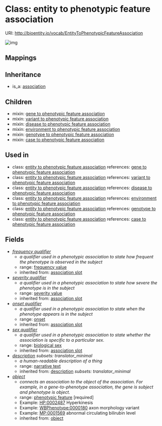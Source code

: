 # Class: entity to phenotypic feature association




URI: http://bioentity.io/vocab/EntityToPhenotypicFeatureAssociation

![img](http://yuml.me/diagram/nofunky/class/\[Association]^-\[EntityToPhenotypicFeatureAssociation|description:narrative_text%20%3F],%20\[EntityToPhenotypicFeatureAssociation]-%20object>\[PhenotypicFeature],%20)
## Mappings

## Inheritance

 *  is_a: [association](Association.md)
## Children

 *  mixin: [gene to phenotypic feature association](GeneToPhenotypicFeatureAssociation.md)
 *  mixin: [variant to phenotypic feature association](VariantToPhenotypicFeatureAssociation.md)
 *  mixin: [disease to phenotypic feature association](DiseaseToPhenotypicFeatureAssociation.md)
 *  mixin: [environment to phenotypic feature association](EnvironmentToPhenotypicFeatureAssociation.md)
 *  mixin: [genotype to phenotypic feature association](GenotypeToPhenotypicFeatureAssociation.md)
 *  mixin: [case to phenotypic feature association](CaseToPhenotypicFeatureAssociation.md)
## Used in

 *  class: [entity to phenotypic feature association](EntityToPhenotypicFeatureAssociation.md) references: [gene to phenotypic feature association](GeneToPhenotypicFeatureAssociation.md)
 *  class: [entity to phenotypic feature association](EntityToPhenotypicFeatureAssociation.md) references: [variant to phenotypic feature association](VariantToPhenotypicFeatureAssociation.md)
 *  class: [entity to phenotypic feature association](EntityToPhenotypicFeatureAssociation.md) references: [disease to phenotypic feature association](DiseaseToPhenotypicFeatureAssociation.md)
 *  class: [entity to phenotypic feature association](EntityToPhenotypicFeatureAssociation.md) references: [environment to phenotypic feature association](EnvironmentToPhenotypicFeatureAssociation.md)
 *  class: [entity to phenotypic feature association](EntityToPhenotypicFeatureAssociation.md) references: [genotype to phenotypic feature association](GenotypeToPhenotypicFeatureAssociation.md)
 *  class: [entity to phenotypic feature association](EntityToPhenotypicFeatureAssociation.md) references: [case to phenotypic feature association](CaseToPhenotypicFeatureAssociation.md)
## Fields

 * _[frequency qualifier](frequency_qualifier.md)_
    * _a qualifier used in a phenotypic association to state how frequent the phenotype is observed in the subject_
    * range: [frequency value](FrequencyValue.md)
    * inherited from: [association slot](association_slot.md)
 * _[severity qualifier](severity_qualifier.md)_
    * _a qualifier used in a phenotypic association to state how severe the phenotype is in the subject_
    * range: [severity value](SeverityValue.md)
    * inherited from: [association slot](association_slot.md)
 * _[onset qualifier](onset_qualifier.md)_
    * _a qualifier used in a phenotypic association to state when the phenotype appears is in the subject_
    * range: [onset](Onset.md)
    * inherited from: [association slot](association_slot.md)
 * _[sex qualifier](sex_qualifier.md)_
    * _a qualifier used in a phenotypic association to state whether the association is specific to a particular sex._
    * range: [biological sex](BiologicalSex.md)
    * inherited from: [association slot](association_slot.md)
 * _[description](description.md) *subsets: translator_minimal*_
    * _a human-readable description of a thing_
    * range: [narrative text](NarrativeText.md)
    * inherited from: [description](description.md) *subsets: translator_minimal*
 * _[object](object.md)_
    * _connects an association to the object of the association. For example, in a gene-to-phenotype association, the gene is subject and phenotype is object._
    * range: [phenotypic feature](PhenotypicFeature.md) [required]
    * Example: [HP:0002487](http://purl.obolibrary.org/obo/HP_0002487) Hyperkinesis
    * Example: [WBPhenotype:0000180](http://purl.obolibrary.org/obo/WBPhenotype_0000180) axon morphology variant
    * Example: [MP:0001569](http://purl.obolibrary.org/obo/MP_0001569) abnormal circulating bilirubin level
    * inherited from: [object](object.md)
